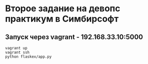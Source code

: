 # Второе задание на девопс практикум в Симбирсофт

## Запуск через vagrant - 192.168.33.10:5000
~~~
vagrant up
vagrant ssh
python flaskex/app.py
~~~
